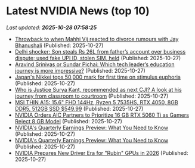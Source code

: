 # Latest NVIDIA News (top 10)
_Last updated: **2025-10-28 07:58:25**_

- [Throwback to when Mahhi Vij reacted to divorce rumours with Jay Bhanushali](https://timesofindia.indiatimes.com/tv/news/hindi/throwback-to-when-mahhi-vij-reacted-to-divorce-rumours-with-jay-bhanushali/articleshow/124843825.cms) (Published: 2025-10-27)
- [Delhi shocker: Son steals Rs 26L from father’s account over business dispute; used fake UPI ID, stolen SIM, held](https://timesofindia.indiatimes.com/city/delhi/man-steals-26-lakh-from-fathers-bank-account-arrested/articleshow/124831089.cms) (Published: 2025-10-27)
- [Aravind Srinivas or Sundar Pichai: Which tech leader’s education journey is more impressive?](https://timesofindia.indiatimes.com/education/news/aravind-srinivas-or-sundar-pichai-which-tech-leaders-education-journey-is-more-impressive/articleshow/124843695.cms) (Published: 2025-10-27)
- [Japan's Nikkei tops 50,000 mark for first time on stimulus euphoria](https://economictimes.indiatimes.com/markets/stocks/news/japans-nikkei-tops-50000-mark-for-first-time-on-stimulus-euphoria/articleshow/124843582.cms) (Published: 2025-10-27)
- [Who is Justice Surya Kant, recommended as next CJI? A look at his journey from classroom to courtroom](https://timesofindia.indiatimes.com/education/news/who-is-justice-surya-kant-recommended-as-next-cji-a-look-at-his-journey-from-classroom-to-courtroom/articleshow/124843490.cms) (Published: 2025-10-27)
- [MSI THIN A15: 15.6" FHD 144Hz, Ryzen 5 7535HS, RTX 4050, 8GB DDR5, 512GB SSD $549.99](https://slickdeals.net/f/18736564-msi-thin-a15-15-6-fhd-144hz-ryzen-5-7535hs-rtx-4050-8gb-ddr5-512gb-ssd-549-99) (Published: 2025-10-27)
- [NVIDIA Orders AIC Partners to Prioritize 16 GB RTX 5060 Ti as Gamers Reject 8 GB Model](https://www.madshrimps.be/news/nvidia-orders-aic-partners-to-prioritize-16-gb-rtx-5060-ti-as-gamers-reject-8-gb-model/) (Published: 2025-10-27)
- [NVIDIA's Quarterly Earnings Preview: What You Need to Know](https://biztoc.com/x/8c3a8affb4ac1f36) (Published: 2025-10-27)
- [NVIDIA's Quarterly Earnings Preview: What You Need to Know](https://www.barchart.com/story/news/35690175/nvidia-s-quarterly-earnings-preview-what-you-need-to-know) (Published: 2025-10-27)
- [NVIDIA Prepares New Driver Era for "Rubin" GPUs in 2026](https://www.techpowerup.com/342265/nvidia-prepares-new-driver-era-for-rubin-gpus-in-2026) (Published: 2025-10-27)
